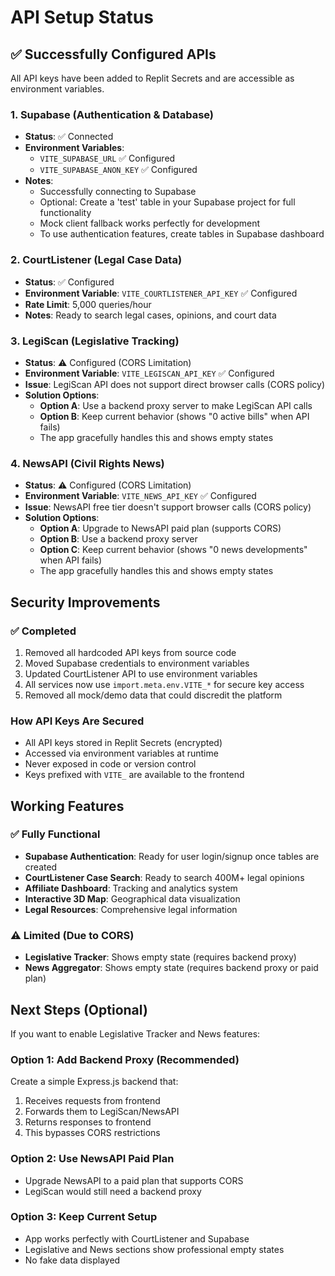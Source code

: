 # API Setup Status

## ✅ Successfully Configured APIs

All API keys have been added to Replit Secrets and are accessible as environment variables.

### 1. Supabase (Authentication & Database)
- **Status**: ✅ Connected
- **Environment Variables**: 
  - `VITE_SUPABASE_URL` ✅ Configured
  - `VITE_SUPABASE_ANON_KEY` ✅ Configured
- **Notes**: 
  - Successfully connecting to Supabase
  - Optional: Create a 'test' table in your Supabase project for full functionality
  - Mock client fallback works perfectly for development
  - To use authentication features, create tables in Supabase dashboard

### 2. CourtListener (Legal Case Data)
- **Status**: ✅ Configured
- **Environment Variable**: `VITE_COURTLISTENER_API_KEY` ✅ Configured
- **Rate Limit**: 5,000 queries/hour
- **Notes**: Ready to search legal cases, opinions, and court data

### 3. LegiScan (Legislative Tracking)
- **Status**: ⚠️ Configured (CORS Limitation)
- **Environment Variable**: `VITE_LEGISCAN_API_KEY` ✅ Configured
- **Issue**: LegiScan API does not support direct browser calls (CORS policy)
- **Solution Options**:
  - **Option A**: Use a backend proxy server to make LegiScan API calls
  - **Option B**: Keep current behavior (shows "0 active bills" when API fails)
  - The app gracefully handles this and shows empty states

### 4. NewsAPI (Civil Rights News)
- **Status**: ⚠️ Configured (CORS Limitation)
- **Environment Variable**: `VITE_NEWS_API_KEY` ✅ Configured
- **Issue**: NewsAPI free tier doesn't support browser calls (CORS policy)
- **Solution Options**:
  - **Option A**: Upgrade to NewsAPI paid plan (supports CORS)
  - **Option B**: Use a backend proxy server
  - **Option C**: Keep current behavior (shows "0 news developments" when API fails)
  - The app gracefully handles this and shows empty states

## Security Improvements

### ✅ Completed
1. Removed all hardcoded API keys from source code
2. Moved Supabase credentials to environment variables
3. Updated CourtListener API to use environment variables
4. All services now use `import.meta.env.VITE_*` for secure key access
5. Removed all mock/demo data that could discredit the platform

### How API Keys Are Secured
- All API keys stored in Replit Secrets (encrypted)
- Accessed via environment variables at runtime
- Never exposed in code or version control
- Keys prefixed with `VITE_` are available to the frontend

## Working Features

### ✅ Fully Functional
- **Supabase Authentication**: Ready for user login/signup once tables are created
- **CourtListener Case Search**: Ready to search 400M+ legal opinions
- **Affiliate Dashboard**: Tracking and analytics system
- **Interactive 3D Map**: Geographical data visualization
- **Legal Resources**: Comprehensive legal information

### ⚠️ Limited (Due to CORS)
- **Legislative Tracker**: Shows empty state (requires backend proxy)
- **News Aggregator**: Shows empty state (requires backend proxy or paid plan)

## Next Steps (Optional)

If you want to enable Legislative Tracker and News features:

### Option 1: Add Backend Proxy (Recommended)
Create a simple Express.js backend that:
1. Receives requests from frontend
2. Forwards them to LegiScan/NewsAPI
3. Returns responses to frontend
4. This bypasses CORS restrictions

### Option 2: Use NewsAPI Paid Plan
- Upgrade NewsAPI to a paid plan that supports CORS
- LegiScan would still need a backend proxy

### Option 3: Keep Current Setup
- App works perfectly with CourtListener and Supabase
- Legislative and News sections show professional empty states
- No fake data displayed
